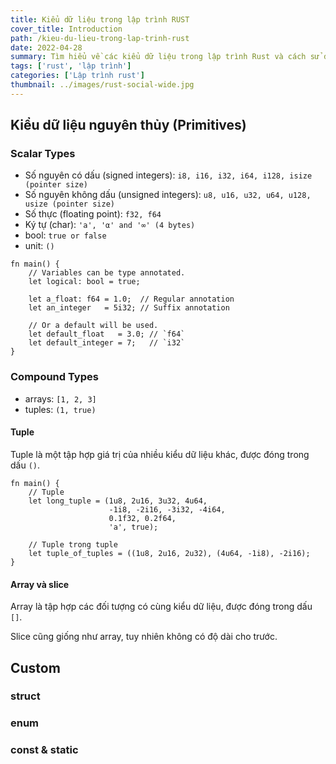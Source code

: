 ```yaml
---
title: Kiểu dữ liệu trong lập trình RUST
cover_title: Introduction
path: /kieu-du-lieu-trong-lap-trinh-rust
date: 2022-04-28
summary: Tìm hiểu về các kiểu dữ liệu trong lập trình Rust và cách sử dụng.
tags: ['rust', 'lập trình']
categories: ['Lập trình rust']
thumbnail: ../images/rust-social-wide.jpg
---
```


## Kiểu dữ liệu nguyên thủy (Primitives)

### Scalar Types

-   Số nguyên có dấu (signed integers): ```i8, i16, i32, i64, i128, isize (pointer size)```
-   Số nguyên không dấu (unsigned integers): ```u8, u16, u32, u64, u128, usize (pointer size)```
-   Số thực (floating point): ```f32, f64```
-   Ký tự (char): ```'a', 'α' and '∞' (4 bytes)```
-   bool: ```true or false```
-   unit: ```()```

```
fn main() {
    // Variables can be type annotated.
    let logical: bool = true;

    let a_float: f64 = 1.0;  // Regular annotation
    let an_integer   = 5i32; // Suffix annotation

    // Or a default will be used.
    let default_float   = 3.0; // `f64`
    let default_integer = 7;   // `i32`
}
```

### Compound Types

-   arrays:  ```[1, 2, 3]```
-   tuples: ```(1, true)```

#### Tuple

Tuple là một tập hợp giá trị của nhiều kiểu dữ liệu khác, được đóng trong dấu ```()```.

```
fn main() {
    // Tuple
    let long_tuple = (1u8, 2u16, 3u32, 4u64,
                      -1i8, -2i16, -3i32, -4i64,
                      0.1f32, 0.2f64,
                      'a', true);

    // Tuple trong tuple
    let tuple_of_tuples = ((1u8, 2u16, 2u32), (4u64, -1i8), -2i16);
}
```

#### Array và slice

Array là tập hợp các đối tượng có cùng kiểu dữ liệu, được đóng trong dấu ```[]```.

Slice cũng giống như array, tuy nhiên không có độ dài cho trước.

## Custom

### struct

### enum

### const & static
